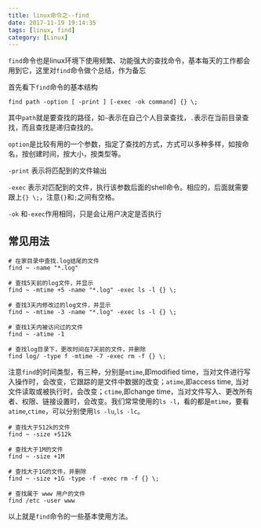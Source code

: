 ```yaml
---
title: linux命令之--find
date: 2017-11-19 19:14:35
tags: [linux, find]
category: [Linux]
---
```


`find`命令也是linux环境下使用频繁、功能强大的查找命令，基本每天的工作都会用到它，这里对`find`命令做个总结，作为备忘
<!--more-->

首先看下`find`命令的基本结构
```
find path -option [ -print ] [-exec -ok command] {} \;
```

其中`path`就是要查找的路径，如`~`表示在自己个人目录查找，`.`表示在当前目录查找，而且查找是递归查找的。

`option`是比较有用的一个参数，指定了查找的方式，方式可以多种多样，如按命名，按创建时间，按大小，按类型等。

`-print` 表示将匹配到的文件输出

`-exec` 表示对匹配到的文件，执行该参数后面的shell命令。相应的，后面就需要跟上`{} \;`，注意`{}`和`;`之间有空格。

`-ok` 和`-exec`作用相同，只是会让用户决定是否执行

## 常见用法

```
# 在家目录中查找.log结尾的文件
find ~ -name "*.log"
```

```
# 查找5天前的log文件，并显示
find ~ -mtime +5 -name "*.log" -exec ls -l {} \;

# 查找3天内修改过的log文件，并显示
find ~ -mtime -3 -name "*.log" -exec ls -l {} \;

# 查找1天内被访问过的文件
find ~ -atime -1

# 查找log目录下，更改时间在7天前的文件，并删除
find log/ -type f -mtime -7 -exec rm -f {} \;
```


注意`find`的时间类型，有三种，分别是`mtime`,即modified time，当对文件进行写入操作时，会改变，它跟踪的是文件中数据的改变；`atime`,即access time, 当对文件读取或被执行时，会改变；`ctime`,即change time，当对文件写入、更改所有者、权限、链接设置时，会改变。我们常常使用的`ls -l`，看的都是`mtime`，要看`atime`,`ctime`，可以分别使用`ls -lu`,`ls -lc`。

```
# 查找大于512k的文件
find ~ -size +512k

# 查找大于1M的文件
find ~ -size +1M

# 查找大于1G的文件，并删除
find ~ -size +1G -type -f -exec rm -f {} \;
```

```
# 查找属于 www 用户的文件
find /etc -user www
```

以上就是`find`命令的一些基本使用方法。
